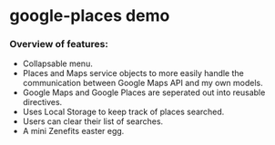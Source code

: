 # google-places demo

### Overview of features:

- Collapsable menu.
- Places and Maps service objects to more easily handle the communication between Google Maps API and my own models.
- Google Maps and Google Places are seperated out into reusable directives.
- Uses Local Storage to keep track of places searched.
- Users can clear their list of searches.
- A mini Zenefits easter egg.
